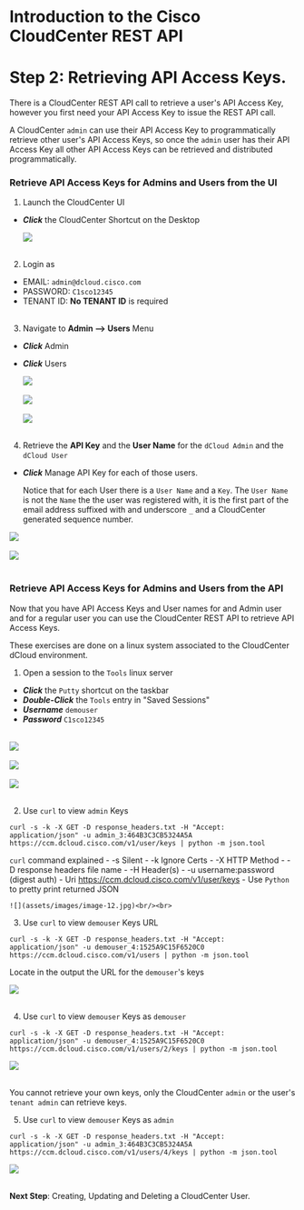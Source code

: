 # Introduction to the Cisco CloudCenter REST API

# Step 2: Retrieving API Access Keys.
There is a CloudCenter REST API call to retrieve a user's API Access Key, however you first need your API Access Key to issue the REST API call.

A CloudCenter `admin` can use their API Access Key to programmatically retrieve other user's API Access Keys, so  once the `admin` user has their API Access Key all other API Access Keys can be retrieved and distributed programmatically.

### Retrieve API Access Keys for Admins and Users from the UI

1. Launch the CloudCenter UI

  - ***Click*** the CloudCenter Shortcut on the Desktop

    ![](assets/images/image-03.jpg)<br/><br>

2. Login as

  - EMAIL: `admin@dcloud.cisco.com`
  - PASSWORD: `C1sco12345`
  - TENANT ID: **No TENANT ID** is required</br></br>

3. Navigate to **Admin --> Users** Menu

  - ***Click*** Admin
  - ***Click*** Users

    ![](assets/images/image-04.jpg)<br/><br>
    ![](assets/images/image-05.jpg)<br/><br>
    ![](assets/images/image-06.jpg)<br/><br>

4. Retrieve the **API Key** and the **User Name** for the `dCloud Admin` and the `dCloud User`

  - ***Click*** Manage API Key for each of those users.

    Notice that for each User there is a `User Name` and a `Key`. The `User Name` is not the `Name` the the user was registered with, it is the first part of the email address suffixed with and underscore `_` and a CloudCenter generated sequence number.

  ![](assets/images/image-07.jpg)<br/><br>
  ![](assets/images/image-08.jpg)<br/><br>

### Retrieve API Access Keys for Admins and Users from the API

Now that you have API Access Keys and User names for and Admin user and for a regular user you can use the CloudCenter REST API to retrieve API Access Keys.

These exercises are done on a linux system associated to the CloudCenter dCloud environment.

1. Open a session to the `Tools` linux server

  - ***Click*** the `Putty` shortcut on the taskbar
  - ***Double-Click*** the `Tools` entry in "Saved Sessions"
  - ***Username*** `demouser`
  - ***Password*** `C1sco12345`</br></br>

  ![](assets/images/image-09.jpg)<br/><br>
  ![](assets/images/image-10.jpg)<br/><br>
  ![](assets/images/image-11.jpg)<br/><br>

2. Use `curl` to view `admin` Keys

  ```
  curl -s -k -X GET -D response_headers.txt -H "Accept: application/json" -u admin_3:464B3C3CB5324A5A https://ccm.dcloud.cisco.com/v1/user/keys | python -m json.tool
  ```

  `curl` command explained
    - -s Silent
    - -k Ignore Certs
    - -X HTTP Method
    - -D response headers file name
    - -H Header(s)
    - -u username:password (digest auth)
    - Uri https://ccm.dcloud.cisco.com/v1/user/keys
    - Use `Python` to pretty print returned JSON

    ![](assets/images/image-12.jpg)<br/><br>    

3. Use `curl` to view `demouser` Keys URL

  ```
  curl -s -k -X GET -D response_headers.txt -H "Accept: application/json" -u demouser_4:1525A9C15F6520C0 https://ccm.dcloud.cisco.com/v1/users | python -m json.tool
  ```

  Locate in the output the URL for the `demouser`'s keys

  ![](assets/images/image-13.jpg)<br/><br>

4. Use `curl` to view `demouser` Keys as `demouser`

  ```
  curl -s -k -X GET -D response_headers.txt -H "Accept: application/json" -u demouser_4:1525A9C15F6520C0 https://ccm.dcloud.cisco.com/v1/users/2/keys | python -m json.tool
  ```
  ![](assets/images/image-14.jpg)<br/><br>

  You cannot retrieve your own keys, only the CloudCenter `admin` or the user's `tenant admin` can retrieve keys.

5. Use `curl` to view `demouser` Keys as `admin`

  ```
  curl -s -k -X GET -D response_headers.txt -H "Accept: application/json" -u admin_3:464B3C3CB5324A5A https://ccm.dcloud.cisco.com/v1/users/4/keys | python -m json.tool
  ```

  ![](assets/images/image-15.jpg)<br/><br>

**Next Step**: Creating, Updating and Deleting a CloudCenter User.
